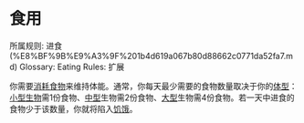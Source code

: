 # 食用

所属规则: 进食 (%E8%BF%9B%E9%A3%9F%201b4d619a067b80d88662c0771da52fa7.md)
Glossary: Eating
Rules: 扩展

你需要[消耗](%E6%B6%88%E8%80%97%201b3d619a067b80789d16e44120e1be39.md)[食物](%E9%A3%9F%E7%89%A9%201b3d619a067b808f8beafe180e8eb22f.md)来维持体能。通常，你每天最少需要的食物数量取决于你的[体型](%E4%BD%93%E5%9E%8B%201b3d619a067b8088832ae7bd3d7333df.md)：[小型](https://www.notion.so/1b4d619a067b8010bd07e9075b8f71f2?pvs=21)[生物](%E7%94%9F%E7%89%A9%201b3d619a067b80d0bbe1d113bf20ff1f.md)需1份食物、[中型](https://www.notion.so/1b4d619a067b803f9d27cc385878526d?pvs=21)生物需2份食物、[大型](https://www.notion.so/1b4d619a067b8008b948dccfac910e8b?pvs=21)生物需4份食物。若一天中进食的食物少于该数量，你就将陷入[饥饿](%E9%A5%A5%E9%A5%BF%201b4d619a067b804c869deaa94d25b35f.md)。